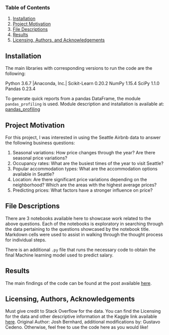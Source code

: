 
### Table of Contents

1. [Installation](#installation)
2. [Project Motivation](#motivation)
3. [File Descriptions](#files)
4. [Results](#results)
5. [Licensing, Authors, and Acknowledgements](#licensing)

## Installation <a name="installation"></a>

The main libraries with corresponding versions to run  the code are the following:   

Python 3.6.7 |Anaconda, Inc.|
Scikit-Learn 0.20.2
NumPy 1.15.4
SciPy 1.1.0
Pandas 0.23.4

To generate quick reports from a pandas DataFrame, the module `pandas_profiling` is used.
Module description and installation is available at: [pandas_profiling](https://pandas-profiling.github.io/pandas-profiling/docs/)

## Project Motivation<a name="motivation"></a>

For this project, I was interested in using the Seattle Airbnb data to answer the following business questions:

1.	Seasonal variations: How price changes through the year? Are there seasonal price variations?
2.	Occupancy rates: What are the busiest times of the year to visit Seattle?
3.	Popular accommodation types: What are the accommodation options available in Seattle?
4.	Location: Are there significant price variations depending on the neighborhood? Which are the areas with the highest average prices?
5.	Predicting prices: What factors have a stronger influence on price?



## File Descriptions <a name="files"></a>

There are 3 notebooks available here to showcase work related to the above questions.  Each of the notebooks is exploratory in searching through the data pertaining to the questions showcased by the notebook title.  Markdown cells were used to assist in walking through the thought process for individual steps.  

There is an additional `.py` file that runs the necessary code to obtain the final Machine learning model used to predict salary.

## Results<a name="results"></a>

The main findings of the code can be found at the post available [here](https://medium.com/@josh_2774/how-do-you-become-a-developer-5ef1c1c68711).

## Licensing, Authors, Acknowledgements<a name="licensing"></a>

Must give credit to Stack Overflow for the data.  You can find the Licensing for the data and other descriptive information at the Kaggle link available [here](https://www.kaggle.com/stackoverflow/so-survey-2017/data). Original Author: Josh Bernhard, additional modifications by: Gustavo Cedeno.  Otherwise, feel free to use the code here as you would like!
